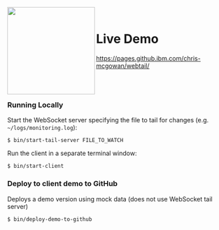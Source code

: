 <img clear="both" align="left" width="200px" src="https://resources.whatwg.org/logo-console.png" /><br>

# Live Demo

https://pages.github.ibm.com/chris-mcgowan/webtail/

<br><br>

### Running Locally

Start the WebSocket server specifying the file to tail for changes (e.g. `~/logs/monitoring.log`):

```
$ bin/start-tail-server FILE_TO_WATCH
```

Run the client in a separate terminal window:

```
$ bin/start-client
```



### Deploy to client demo to GitHub

Deploys a demo version using mock data (does not use WebSocket tail server)

```
$ bin/deploy-demo-to-github
```
